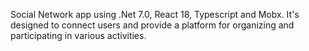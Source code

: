 Social Network app using .Net 7.0, React 18, Typescript and Mobx.
It's designed to connect users and provide a platform for organizing and participating in various activities.
